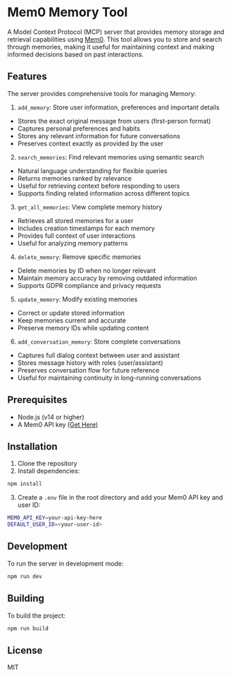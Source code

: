 # Mem0 Memory Tool

A Model Context Protocol (MCP) server that provides memory storage and retrieval capabilities using [Mem0](https://github.com/mem0ai/mem0). This tool allows you to store and search through memories, making it useful for maintaining context and making informed decisions based on past interactions.

## Features

The server provides comprehensive tools for managing Memory:

1. `add_memory`: Store user information, preferences and important details
- Stores the exact original message from users (first-person format)
- Captures personal preferences and habits
- Stores any relevant information for future conversations
- Preserves context exactly as provided by the user

2. `search_memories`: Find relevant memories using semantic search
- Natural language understanding for flexible queries
- Returns memories ranked by relevance
- Useful for retrieving context before responding to users
- Supports finding related information across different topics

3. `get_all_memories`: View complete memory history
- Retrieves all stored memories for a user
- Includes creation timestamps for each memory
- Provides full context of user interactions
- Useful for analyzing memory patterns

4. `delete_memory`: Remove specific memories
- Delete memories by ID when no longer relevant
- Maintain memory accuracy by removing outdated information
- Supports GDPR compliance and privacy requests

5. `update_memory`: Modify existing memories
- Correct or update stored information
- Keep memories current and accurate
- Preserve memory IDs while updating content

6. `add_conversation_memory`: Store complete conversations
- Captures full dialog context between user and assistant
- Stores message history with roles (user/assistant)
- Preserves conversation flow for future reference
- Useful for maintaining continuity in long-running conversations

## Prerequisites

- Node.js (v14 or higher)
- A Mem0 API key [(Get Here)](https://app.mem0.ai/dashboard/api-keys)

## Installation

1. Clone the repository
2. Install dependencies:
```bash
npm install
```

3. Create a `.env` file in the root directory and add your Mem0 API key and user ID:
```bash
MEM0_API_KEY=your-api-key-here
DEFAULT_USER_ID=<your-user-id>
```


## Development

To run the server in development mode:

```bash
npm run dev
```

## Building

To build the project:

```bash
npm run build
```



## License

MIT 